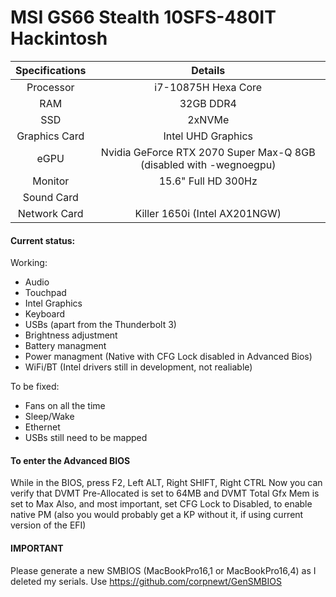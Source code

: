 # MSI GS66 Stealth 10SFS-480IT Hackintosh

| Specifications | Details |
|:-: |:-: |
| Processor | i7-10875H Hexa Core  |
| RAM | 32GB DDR4 |
| SSD | 2xNVMe |
| Graphics Card | Intel UHD Graphics |
| eGPU | Nvidia GeForce RTX 2070 Super Max-Q 8GB (disabled with -wegnoegpu) |
| Monitor | 15.6" Full HD 300Hz |
| Sound Card |  |
| Network Card | Killer 1650i (Intel AX201NGW) |

#### Current status:
Working:
- Audio
- Touchpad 
- Intel Graphics
- Keyboard
- USBs (apart from the Thunderbolt 3)
- Brightness adjustment
- Battery managment
- Power managment (Native with CFG Lock disabled in Advanced Bios)
- WiFi/BT (Intel drivers still in development, not realiable)

To be fixed:
- Fans on all the time
- Sleep/Wake
- Ethernet
- USBs still need to be mapped

#### To enter the Advanced BIOS
While in the BIOS, press F2, Left ALT, Right SHIFT, Right CTRL
Now you can verify that DVMT Pre-Allocated is set to 64MB and DVMT Total Gfx Mem is set to Max
Also, and most important, set CFG Lock to Disabled, to enable native PM (also you would probably get a KP without it, if using current version of the EFI)

#### IMPORTANT

Please generate a new SMBIOS (MacBookPro16,1 or MacBookPro16,4) as I deleted my serials. 
Use https://github.com/corpnewt/GenSMBIOS
